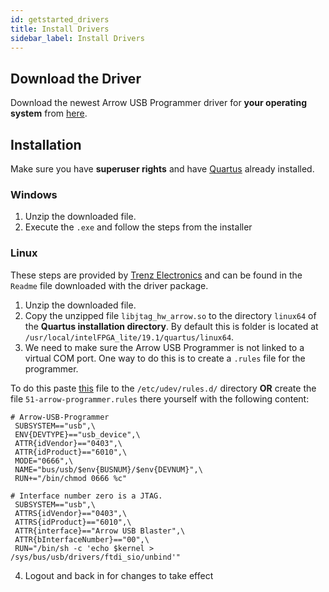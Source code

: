 ```yaml
---
id: getstarted_drivers
title: Install Drivers
sidebar_label: Install Drivers
---
```


## Download the Driver

Download the newest Arrow USB Programmer driver for **your operating system** from <a href="https://shop.trenz-electronic.de/de/Download/?path=Trenz_Electronic/Software/Drivers/Arrow_USB_Programmer/Arrow_USB_Programmer_2.4" target="_blank">here</a>.

## Installation

Make sure you have **superuser rights** and have [Quartus](#) already installed.
   
### Windows

1. Unzip the downloaded file.
2. Execute the `.exe` and follow the steps from the installer

### Linux
These steps are provided by <a href="https://shop.trenz-electronic.de" target="_blank">Trenz Electronics</a> and can be found in the `Readme` file downloaded with the driver package.

1. Unzip the downloaded file.
2. Copy the unzipped file `libjtag_hw_arrow.so` to the directory `linux64`
    of the **Quartus installation directory**. By default this is folder is located at `/usr/local/intelFPGA_lite/19.1/quartus/linux64`.
3. We need to make sure the Arrow USB Programmer is not linked to a virtual COM port. One way to do this is to create a `.rules` file for the programmer. 

To do this paste [this](/img/getstarted/51-arrow-programmer.rules) file to the `/etc/udev/rules.d/` directory **OR** create the file `51-arrow-programmer.rules` there yourself with the following content:
```
# Arrow-USB-Programmer
 SUBSYSTEM=="usb",\
 ENV{DEVTYPE}=="usb_device",\
 ATTR{idVendor}=="0403",\
 ATTR{idProduct}=="6010",\
 MODE="0666",\
 NAME="bus/usb/$env{BUSNUM}/$env{DEVNUM}",\
 RUN+="/bin/chmod 0666 %c"
 
# Interface number zero is a JTAG.
 SUBSYSTEM=="usb",\
 ATTRS{idVendor}=="0403",\
 ATTRS{idProduct}=="6010",\
 ATTR{interface}=="Arrow USB Blaster",\
 ATTR{bInterfaceNumber}=="00",\
 RUN="/bin/sh -c 'echo $kernel > /sys/bus/usb/drivers/ftdi_sio/unbind'"
```

4. Logout and back in for changes to take effect